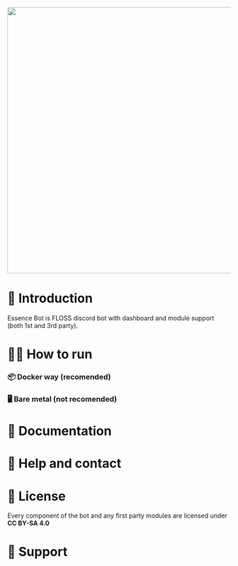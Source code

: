 <div>
    <p align="center"><img src="https://nextcloud.fater.eu.org/s/a4yxLZxmdQC9NZy/download/banner-frame-essence-bot-bg.svg" width="600"></img></p>
</div>

# 📖 Introduction

Essence Bot is FLOSS discord bot with dashboard and module support (both 1st and 3rd party).

# 🧑‍💻 How to run

### 📦 Docker way (**recomended**)

### 🖥️ Bare metal (**not recomended**)

# 📄 Documentation

# 💬 Help and contact

# 📃 License

Every component of the bot and any first party modules are licensed under **CC BY-SA 4.0**

# 💖 Support
